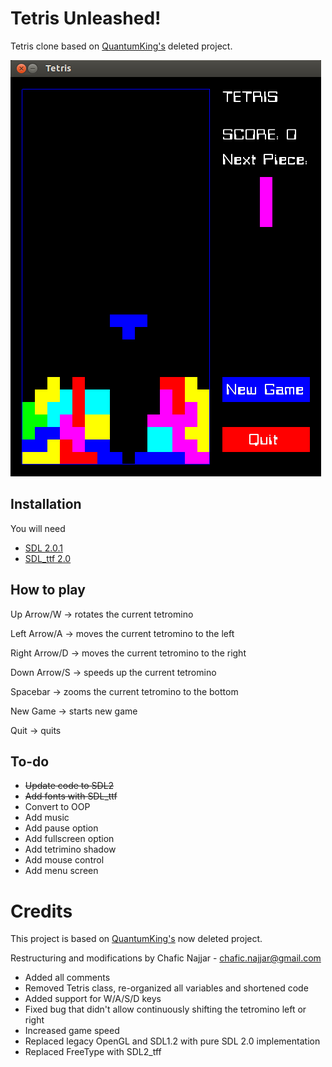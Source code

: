 Tetris Unleashed!
================

Tetris clone based on [QuantumKing's](https://github.com/QuantumKing) deleted project.

![alt text](./screenshots/tetris-unleashed-screenshot.png "Tetris Unleashed!")

## Installation

You will need
+ [SDL 2.0.1](http://www.libsdl.org/)
+ [SDL_ttf 2.0](http://www.libsdl.org/projects/SDL_ttf/)

## How to play

Up Arrow/W      -> rotates the current tetromino

Left Arrow/A    -> moves the current tetromino to the left

Right Arrow/D   -> moves the current tetromino to the right

Down Arrow/S    -> speeds up the current tetromino

Spacebar        -> zooms the current tetromino to the bottom


New Game        -> starts new game

Quit            -> quits

## To-do

+ ~~Update code to SDL2~~
+ ~~Add fonts with SDL_ttf~~
+ Convert to OOP
+ Add music
+ Add pause option
+ Add fullscreen option 
+ Add tetrimino shadow
+ Add mouse control
+ Add menu screen

# Credits

This project is based on [QuantumKing's](https://github.com/QuantumKing) now deleted project. 

Restructuring and modifications by Chafic Najjar - chafic.najjar@gmail.com
+ Added all comments
+ Removed Tetris class, re-organized all variables and shortened code 
+ Added support for W/A/S/D keys
+ Fixed bug that didn't allow continuously shifting the tetromino left or right
+ Increased game speed
+ Replaced legacy OpenGL and SDL1.2 with pure SDL 2.0 implementation
+ Replaced FreeType with SDL2_tff
